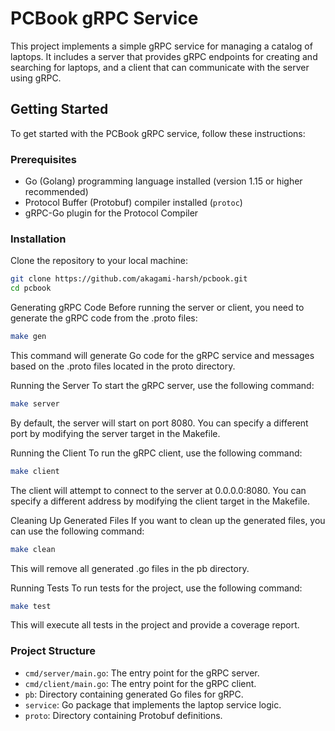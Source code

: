 # PCBook gRPC Service

This project implements a simple gRPC service for managing a catalog of laptops. It includes a server that provides gRPC endpoints for creating and searching for laptops, and a client that can communicate with the server using gRPC.

## Getting Started

To get started with the PCBook gRPC service, follow these instructions:

### Prerequisites

- Go (Golang) programming language installed (version 1.15 or higher recommended)
- Protocol Buffer (Protobuf) compiler installed (`protoc`)
- gRPC-Go plugin for the Protocol Compiler

### Installation

Clone the repository to your local machine:

```sh
git clone https://github.com/akagami-harsh/pcbook.git
cd pcbook
```

Generating gRPC Code
Before running the server or client, you need to generate the gRPC code from the .proto files:

```sh
make gen
```
This command will generate Go code for the gRPC service and messages based on the .proto files located in the proto directory.

Running the Server
To start the gRPC server, use the following command:

```sh
make server
```
By default, the server will start on port 8080. You can specify a different port by modifying the server target in the Makefile.


Running the Client
To run the gRPC client, use the following command:
```sh
make client
```
The client will attempt to connect to the server at 0.0.0.0:8080. You can specify a different address by modifying the client target in the Makefile.


Cleaning Up Generated Files
If you want to clean up the generated files, you can use the following command:
```sh
make clean
```
This will remove all generated .go files in the pb directory.

Running Tests
To run tests for the project, use the following command:

```sh
make test
```


This will execute all tests in the project and provide a coverage report.

### Project Structure
- `cmd/server/main.go`: The entry point for the gRPC server.
- `cmd/client/main.go`: The entry point for the gRPC client.
- `pb`: Directory containing generated Go files for gRPC.
- `service`: Go package that implements the laptop service logic.
- `proto`: Directory containing Protobuf definitions.

